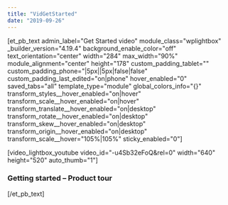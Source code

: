```yaml
---
title: "VidGetStarted"
date: "2019-09-26"
---
```


\[et\_pb\_text admin\_label="Get Started video" module\_class="wplightbox" \_builder\_version="4.19.4" background\_enable\_color="off" text\_orientation="center" width="284" max\_width="90%" module\_alignment="center" height="178" custom\_padding\_tablet="" custom\_padding\_phone="|5px||5px|false|false" custom\_padding\_last\_edited="on|phone" hover\_enabled="0" saved\_tabs="all" template\_type="module" global\_colors\_info="{}" transform\_styles\_\_hover\_enabled="on|hover" transform\_scale\_\_hover\_enabled="on|hover" transform\_translate\_\_hover\_enabled="on|desktop" transform\_rotate\_\_hover\_enabled="on|desktop" transform\_skew\_\_hover\_enabled="on|desktop" transform\_origin\_\_hover\_enabled="on|desktop" transform\_scale\_\_hover="105%|105%" sticky\_enabled="0"\]

\[video\_lightbox\_youtube video\_id="-u4Sb32eFoQ&rel=0" width="640" height="520" auto\_thumb="1"\]

### Getting started – Product tour

\[/et\_pb\_text\]
